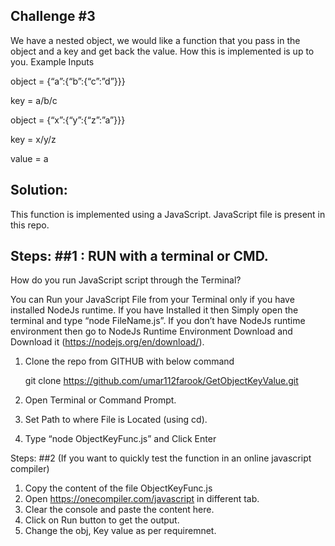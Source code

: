 ## Challenge #3

We have a nested object, we would like a function that you pass in the object and a key and get back the value. How this is implemented is up to you.
Example Inputs

object = {“a”:{“b”:{“c”:”d”}}}

key = a/b/c

object = {“x”:{“y”:{“z”:”a”}}}

key = x/y/z

value = a


## Solution:

This function is implemented using a JavaScript. JavaScript file is present in this repo.


## Steps: ##1 : RUN with a terminal or CMD.

How do you run JavaScript script through the Terminal?

You can Run your JavaScript File from your Terminal only if you have installed NodeJs runtime. If you have Installed it then Simply open the terminal and type “node FileName.js”. If you don’t have NodeJs runtime environment then go to NodeJs Runtime Environment Download and Download it (https://nodejs.org/en/download/).

1. Clone the repo from GITHUB with below command 

	git clone https://github.com/umar112farook/GetObjectKeyValue.git
	
2. Open Terminal or Command Prompt.
3. Set Path to where File is Located (using cd).
4. Type “node ObjectKeyFunc.js” and Click Enter


Steps: ##2 (If you want to quickly test the function in an online javascript compiler)
1. Copy the content of the file ObjectKeyFunc.js 
2. Open https://onecompiler.com/javascript in different tab.
3. Clear the console and paste the content here.
4. Click on Run button to get the output.
5. Change the obj, Key value as per requiremnet.
